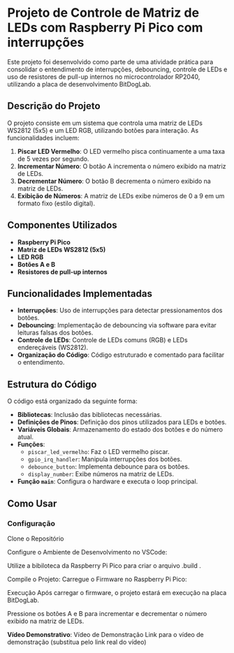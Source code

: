 # Projeto de Controle de Matriz de LEDs com Raspberry Pi Pico com interrupções

Este projeto foi desenvolvido como parte de uma atividade prática para consolidar o entendimento de interrupções, debouncing, controle de LEDs e uso de resistores de pull-up internos no microcontrolador RP2040, utilizando a placa de desenvolvimento BitDogLab.

## Descrição do Projeto

O projeto consiste em um sistema que controla uma matriz de LEDs WS2812 (5x5) e um LED RGB, utilizando botões para interação. As funcionalidades incluem:

1. **Piscar LED Vermelho**: O LED vermelho pisca continuamente a uma taxa de 5 vezes por segundo.
2. **Incrementar Número**: O botão A incrementa o número exibido na matriz de LEDs.
3. **Decrementar Número**: O botão B decrementa o número exibido na matriz de LEDs.
4. **Exibição de Números**: A matriz de LEDs exibe números de 0 a 9 em um formato fixo (estilo digital).

## Componentes Utilizados

- **Raspberry Pi Pico**
- **Matriz de LEDs WS2812 (5x5)**
- **LED RGB**
- **Botões A e B**
- **Resistores de pull-up internos**

## Funcionalidades Implementadas

- **Interrupções**: Uso de interrupções para detectar pressionamentos dos botões.
- **Debouncing**: Implementação de debouncing via software para evitar leituras falsas dos botões.
- **Controle de LEDs**: Controle de LEDs comuns (RGB) e LEDs endereçáveis (WS2812).
- **Organização do Código**: Código estruturado e comentado para facilitar o entendimento.

## Estrutura do Código

O código está organizado da seguinte forma:

- **Bibliotecas**: Inclusão das bibliotecas necessárias.
- **Definições de Pinos**: Definição dos pinos utilizados para LEDs e botões.
- **Variáveis Globais**: Armazenamento do estado dos botões e do número atual.
- **Funções**:
  - `piscar_led_vermelho`: Faz o LED vermelho piscar.
  - `gpio_irq_handler`: Manipula interrupções dos botões.
  - `debounce_button`: Implementa debounce para os botões.
  - `display_number`: Exibe números na matriz de LEDs.
- **Função `main`**: Configura o hardware e executa o loop principal.

## Como Usar

### Configuração

Clone o Repositório

Configure o Ambiente de Desenvolvimento no VSCode:

Utilize a bibiloteca da Raspberry Pi Pico para criar o arquivo .build .

Compile o Projeto:
Carregue o Firmware no Raspberry Pi Pico:

Execução
Após carregar o firmware, o projeto estará em execução na placa BitDogLab.

Pressione os botões A e B para incrementar e decrementar o número exibido na matriz de LEDs.

 **Vídeo Demonstrativo**:
Vídeo de Demonstração
Link para o vídeo de demonstração (substitua pelo link real do vídeo)


